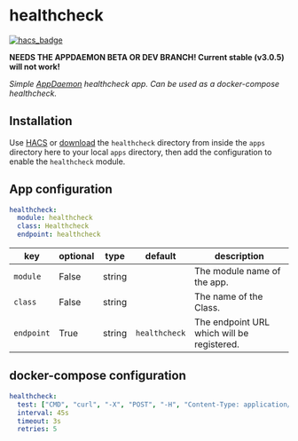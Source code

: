 # healthcheck

[![hacs_badge](https://img.shields.io/badge/HACS-Custom-orange.svg)](https://github.com/custom-components/hacs)

**NEEDS THE APPDAEMON BETA OR DEV BRANCH! Current stable (v3.0.5) will not work!**

*Simple [AppDaemon](https://github.com/home-assistant/appdaemon) healthcheck app. Can be used as a docker-compose healthcheck.*

## Installation

Use [HACS](https://github.com/custom-components/hacs) or [download](https://github.com/benleb/ad-healthcheck/releases) the `healthcheck` directory from inside the `apps` directory here to your local `apps` directory, then add the configuration to enable the `healthcheck` module.

## App configuration

```yaml
healthcheck:
  module: healthcheck
  class: Healthcheck
  endpoint: healthcheck
```

key | optional | type | default | description
-- | -- | -- | -- | --
`module` | False | string | | The module name of the app.
`class` | False | string | | The name of the Class.
`endpoint` | True | string | `healthcheck`| The endpoint URL which will be registered.

## docker-compose configuration

```yaml
healthcheck:
  test: ["CMD", "curl", "-X", "POST", "-H", "Content-Type: application/json", "-d", "{}", "https://<appdaemon URL>:5050/api/appdaemon/<endpoint>"]
  interval: 45s
  timeout: 3s
  retries: 5
```
